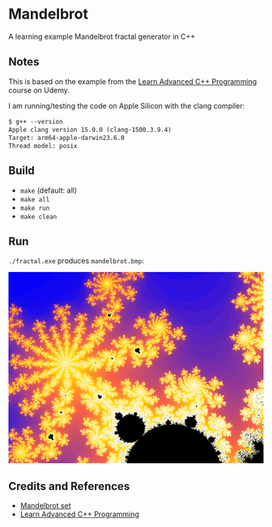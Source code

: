 # Mandelbrot

A learning example Mandelbrot fractal generator in C++

## Notes

This is based on the example from the
[Learn Advanced C++ Programming](https://www.udemy.com/course/learn-advanced-c-programming/)
course on Udemy.

I am running/testing the code on Apple Silicon with the clang compiler:

    $ g++ --version
    Apple clang version 15.0.0 (clang-1500.3.9.4)
    Target: arm64-apple-darwin23.6.0
    Thread model: posix

## Build

* `make` (default: all)
* `make all`
* `make run`
* `make clean`

## Run

`./fractal.exe` produces `mandelbrot.bmp`:

![mandelbrot](./mandelbrot.bmp)

## Credits and References

* [Mandelbrot set](https://en.wikipedia.org/wiki/Mandelbrot_set)
* [Learn Advanced C++ Programming](https://www.udemy.com/course/learn-advanced-c-programming/)
